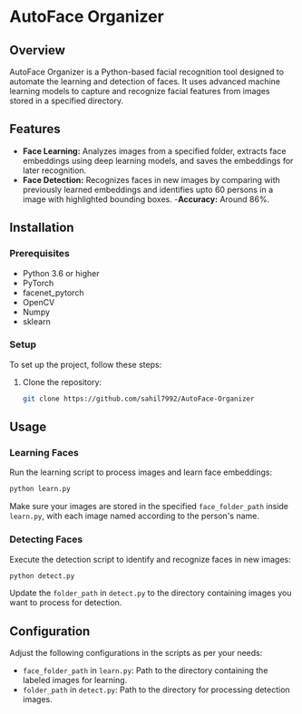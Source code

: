 
# AutoFace Organizer

## Overview
AutoFace Organizer is a Python-based facial recognition tool designed to automate the learning and detection of faces. It uses advanced machine learning models to capture and recognize facial features from images stored in a specified directory.

## Features
- **Face Learning:** Analyzes images from a specified folder, extracts face embeddings using deep learning models, and saves the embeddings for later recognition.
- **Face Detection:** Recognizes faces in new images by comparing with previously learned embeddings and identifies upto 60 persons in a image with highlighted bounding boxes.
-**Accuracy:** Around 86%.
## Installation

### Prerequisites
- Python 3.6 or higher
- PyTorch
- facenet_pytorch
- OpenCV
- Numpy
- sklearn

### Setup
To set up the project, follow these steps:

1. Clone the repository:
   ```bash
   git clone https://github.com/sahil7992/AutoFace-Organizer
   ```


## Usage

### Learning Faces
Run the learning script to process images and learn face embeddings:
```bash
python learn.py
```
Make sure your images are stored in the specified `face_folder_path` inside `learn.py`, with each image named according to the person's name.

### Detecting Faces
Execute the detection script to identify and recognize faces in new images:
```bash
python detect.py
```
Update the `folder_path` in `detect.py` to the directory containing images you want to process for detection.

## Configuration
Adjust the following configurations in the scripts as per your needs:
- `face_folder_path` in `learn.py`: Path to the directory containing the labeled images for learning.
- `folder_path` in `detect.py`: Path to the directory for processing detection images.


